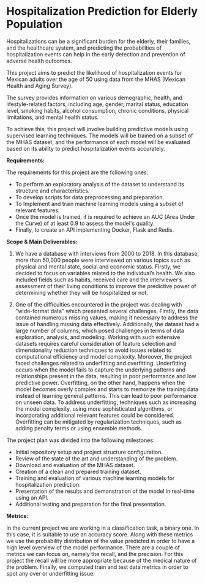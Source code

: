 # Hospitalization Prediction for Elderly Population

Hospitalizations can be a significant burden for the elderly, their families, and the healthcare system, and predicting the probabilities of hospitalization events can help in the early detection and prevention of adverse health outcomes.

This project aims to predict the likelihood of hospitalization events for Mexican adults over the age of 50 using data from the MHAS (Mexican Health and Aging Survey).

The survey provides information on various demographic, health, and lifestyle-related factors, including age, gender, marital status, education level, smoking habits, alcohol consumption, chronic conditions, physical limitations, and mental health status.

To achieve this, this project will involve building predictive models using supervised learning techniques. The models will be trained on a subset of the MHAS dataset, and the performance of each model will be evaluated based on its ability to predict hospitalization events accurately.

**Requirements:**

The requirements for this project are the following ones:
- To perform an exploratory analysis of the dataset to understand its structure and characteristics.
- To develop scripts for data preprocessing and preparation.
- To Implement and train machine learning models using a subset of relevant features.
- Once the model is trained, it is required to achieve an AUC (Area Under the Curve) of at least 0.9 to assess the model's quality.
- Finally, to create an API implementing Docker, Flask and Redis.

**Scope & Main Deliverables:**
1. We have a database with interviews from 2000 to 2018. In this database, more than 50,000 people were interviewed on various topics such as physical and mental state, social and economic status.
Firstly, we decided to focus on variables related to the individual’s health. We also included fields such as habits, received care and the interviewer’s assessment of their living conditions to improve the predictive power of determining whether they will be hospitalized or not.

2. One of the difficulties encountered in the project was dealing with "wide-format data" which presented several challenges. Firstly, the data contained numerous missing values, making it necessary to address the issue of handling missing data effectively.
Additionally, the dataset had a large number of columns, which posed challenges in terms of data exploration, analysis, and modeling. Working with such extensive datasets requires careful consideration of feature selection and dimensionality reduction techniques to avoid issues related to computational efficiency and model complexity.
Moreover, the project faced challenges related to underfitting and overfitting. Underfitting occurs when the model fails to capture the underlying patterns and relationships present in the data, resulting in poor performance and low predictive power. Overfitting, on the other hand, happens when the model becomes overly complex and starts to memorize the training data instead of learning general patterns. This can lead to poor performance on unseen data.
To address underfitting, techniques such as increasing the model complexity, using more sophisticated algorithms, or incorporating additional relevant features could be considered. Overfitting can be mitigated by regularization techniques, such as adding penalty terms or using ensemble methods.

The project plan was divided into the following milestones:
- Initial repository setup and project structure configuration.
- Review of the state of the art and understanding of the problem.
- Download and evaluation of the MHAS dataset.
- Creation of a clean and prepared training dataset.
- Training and evaluation of various machine learning models for hospitalization prediction.
- Presentation of the results and demonstration of the model in real-time using an API.
- Additional testing and preparation for the final presentation.

**Metrics:**

In the current project we are working in a classification task, a binary one. In this case, it is suitable to use an accuracy  score. Along with these metrics we use the probability distribution of the value predicted in order to have a high level overview of the model performance. There are a couple of metrics we can focus on, namely the recall, and the precision. For this project the recall will be more appropriate because of the medical nature of the problem. Finally, we computed train and test data metrics in order to spot any over or underfitting issue.
